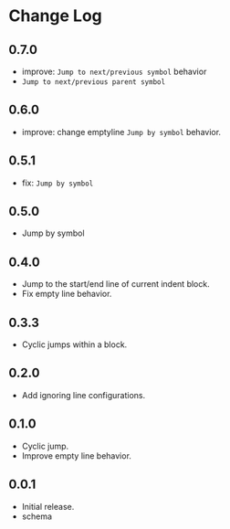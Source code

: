 # Change Log

## 0.7.0

- improve: `Jump to next/previous symbol` behavior
- `Jump to next/previous parent symbol`

## 0.6.0

- improve: change emptyline `Jump by symbol` behavior.

## 0.5.1

- fix: `Jump by symbol`

## 0.5.0

- Jump by symbol

## 0.4.0

- Jump to the start/end line of current indent block.
- Fix empty line behavior.

## 0.3.3

- Cyclic jumps within a block.

## 0.2.0

- Add ignoring line configurations.

## 0.1.0

- Cyclic jump.
- Improve empty line behavior.

## 0.0.1

- Initial release.
- schema

